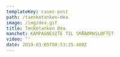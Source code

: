 ```yaml
---
templateKey: cases-post
path: /taenketanken-dea
image: /img/dea.gif
title: Tænketanken Dea
manchet: KAMPAGNESITE TIL SMÅBØRNSLØFTET
video: ''
date: 2019-03-05T08:53:35.480Z
---
```


